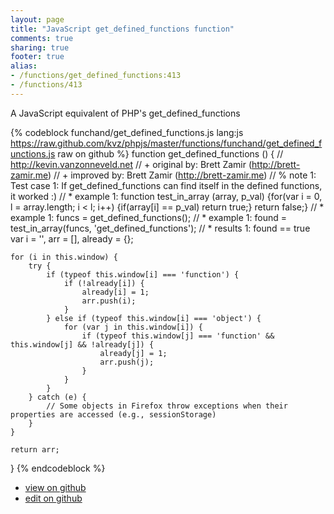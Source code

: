 ```yaml
---
layout: page
title: "JavaScript get_defined_functions function"
comments: true
sharing: true
footer: true
alias:
- /functions/get_defined_functions:413
- /functions/413
---
```

A JavaScript equivalent of PHP's get_defined_functions

{% codeblock funchand/get_defined_functions.js lang:js https://raw.github.com/kvz/phpjs/master/functions/funchand/get_defined_functions.js raw on github %}
function get_defined_functions () {
    // http://kevin.vanzonneveld.net
    // +   original by: Brett Zamir (http://brett-zamir.me)
    // +   improved by: Brett Zamir (http://brett-zamir.me)
    // %        note 1: Test case 1: If get_defined_functions can find itself in the defined functions, it worked :)
    // *     example 1: function test_in_array (array, p_val) {for(var i = 0, l = array.length; i < l; i++) {if(array[i] == p_val) return true;} return false;}
    // *     example 1: funcs = get_defined_functions();
    // *     example 1: found = test_in_array(funcs, 'get_defined_functions');
    // *     results 1: found == true
    var i = '',
        arr = [],
        already = {};

    for (i in this.window) {
        try {
            if (typeof this.window[i] === 'function') {
                if (!already[i]) {
                    already[i] = 1;
                    arr.push(i);
                }
            } else if (typeof this.window[i] === 'object') {
                for (var j in this.window[i]) {
                    if (typeof this.window[j] === 'function' && this.window[j] && !already[j]) {
                        already[j] = 1;
                        arr.push(j);
                    }
                }
            }
        } catch (e) {
            // Some objects in Firefox throw exceptions when their properties are accessed (e.g., sessionStorage)
        }
    }

    return arr;
}
{% endcodeblock %}

 - [view on github](https://github.com/kvz/phpjs/blob/master/functions/funchand/get_defined_functions.js)
 - [edit on github](https://github.com/kvz/phpjs/edit/master/functions/funchand/get_defined_functions.js)
